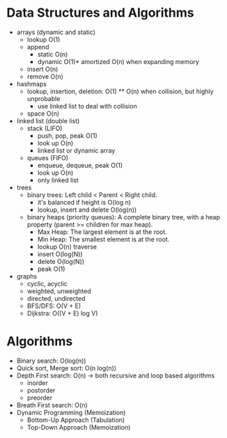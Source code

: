 # Data Structures and Algorithms
- arrays (dynamic and static)
    - lookup O(1)
    - append
        - static O(n)
        - dynamic O(1)* amortized O(n) when expanding memory
    - insert O(n)
    - remove O(n)
- hashmaps
    - lookup, insertion, deletion: O(1) ** O(n) when collision, but highly unprobable
        - use linked list to deal with collision
    - space O(n)
- linked list (double list)
    - stack (LIFO)
        - push, pop, peak O(1)
        - look up O(n)
        - linked list or dynamic array
    - queues (FIFO) 
        - enqueue, dequeue, peak O(1)
        - look up O(n)
        - only linked list
- trees
    - binary trees: Left child < Parent < Right child.
        - it's balanced if height is O(log n)
        - lookup, insert and delete O(log(n))
    - binary heaps (priority queues): A complete binary tree, with a heap property (parent >= children for max heap).
        - Max Heap: The largest element is at the root.
        - Min Heap: The smallest element is at the root.
        - lookup O(n) traverse
        - insert O(log(N))
        - delete O(log(N))
        - peak O(1)
- graphs
    - cyclic, acyclic
    - weighted, unweighted
    - directed, undirected
    - BFS/DFS: O(V + E)
    - Dijkstra: O((V + E) log V)

# Algorithms
- Binary search: O(log(n))
- Quick sort, Merge sort: O(n log(n))
- Depth First search: O(n) -> both recursive and loop based algorithms
    - inorder
    - postorder
    - preorder
- Breath First search: O(n)
- Dynamic Programming (Memoization)
    - Bottom-Up Approach (Tabulation)
    - Top-Down Approach (Memoization)